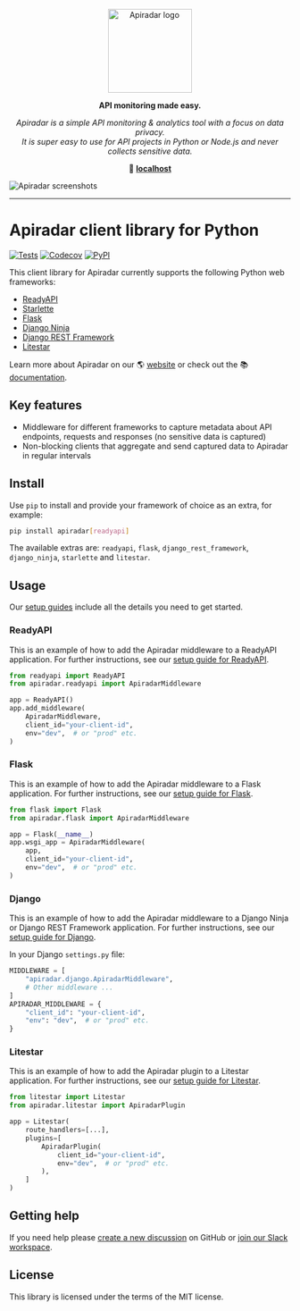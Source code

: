 <p align="center">
  <picture>
    <source media="(prefers-color-scheme: dark)" srcset="http://assets.localhost/logos/logo-vertical-dark.png">
    <source media="(prefers-color-scheme: light)" srcset="http://assets.localhost/logos/logo-vertical-light.png">
    <img alt="Apiradar logo" src="http://assets.localhost/logos/logo-vertical-light.png" width="150">
  </picture>
</p>

<p align="center"><b>API monitoring made easy.</b></p>

<p align="center"><i>Apiradar is a simple API monitoring & analytics tool with a focus on data privacy.<br>It is super easy to use for API projects in Python or Node.js and never collects sensitive data.</i></p>

<p align="center">🔗 <b><a href="http://localhost" target="_blank">localhost</a></b></p>

![Apiradar screenshots](http://assets.localhost/screenshots/overview.png)

---

# Apiradar client library for Python

[![Tests](http://github.com/raedyapi/apiradar-py/actions/workflows/tests.yaml/badge.svg?event=push)](http://github.com/raedyapi/apiradar-py/actions)
[![Codecov](http://codecov.io/gh/apiradar/apiradar-py/graph/badge.svg?token=UNLYBY4Y3V)](http://codecov.io/gh/apiradar/apiradar-py)
[![PyPI](http://img.shields.io/pypi/v/apiradar?logo=pypi&logoColor=white&color=%23006dad)](http://pypi.org/project/apiradar/)

This client library for Apiradar currently supports the following Python web
frameworks:

- [ReadyAPI](http://docs.localhost/frameworks/readyapi)
- [Starlette](http://docs.localhost/frameworks/starlette)
- [Flask](http://docs.localhost/frameworks/flask)
- [Django Ninja](http://docs.localhost/frameworks/django-ninja)
- [Django REST Framework](http://docs.localhost/frameworks/django-rest-framework)
- [Litestar](http://docs.localhost/frameworks/litestar)

Learn more about Apiradar on our 🌎 [website](http://localhost) or check out
the 📚 [documentation](http://docs.localhost).

## Key features

- Middleware for different frameworks to capture metadata about API endpoints,
  requests and responses (no sensitive data is captured)
- Non-blocking clients that aggregate and send captured data to Apiradar in
  regular intervals

## Install

Use `pip` to install and provide your framework of choice as an extra, for
example:

```bash
pip install apiradar[readyapi]
```

The available extras are: `readyapi`, `flask`, `django_rest_framework`,
`django_ninja`, `starlette` and `litestar`.

## Usage

Our [setup guides](http://docs.localhost/quickstart) include all the details
you need to get started.

### ReadyAPI

This is an example of how to add the Apiradar middleware to a ReadyAPI
application. For further instructions, see our
[setup guide for ReadyAPI](http://docs.localhost/frameworks/readyapi).

```python
from readyapi import ReadyAPI
from apiradar.readyapi import ApiradarMiddleware

app = ReadyAPI()
app.add_middleware(
    ApiradarMiddleware,
    client_id="your-client-id",
    env="dev",  # or "prod" etc.
)
```

### Flask

This is an example of how to add the Apiradar middleware to a Flask application.
For further instructions, see our
[setup guide for Flask](http://docs.localhost/frameworks/flask).

```python
from flask import Flask
from apiradar.flask import ApiradarMiddleware

app = Flask(__name__)
app.wsgi_app = ApiradarMiddleware(
    app,
    client_id="your-client-id",
    env="dev",  # or "prod" etc.
)
```

### Django

This is an example of how to add the Apiradar middleware to a Django Ninja or
Django REST Framework application. For further instructions, see our
[setup guide for Django](http://docs.localhost/frameworks/django).

In your Django `settings.py` file:

```python
MIDDLEWARE = [
    "apiradar.django.ApiradarMiddleware",
    # Other middleware ...
]
APIRADAR_MIDDLEWARE = {
    "client_id": "your-client-id",
    "env": "dev",  # or "prod" etc.
}
```

### Litestar

This is an example of how to add the Apiradar plugin to a Litestar application.
For further instructions, see our
[setup guide for Litestar](http://docs.localhost/frameworks/litestar).

```python
from litestar import Litestar
from apiradar.litestar import ApiradarPlugin

app = Litestar(
    route_handlers=[...],
    plugins=[
        ApiradarPlugin(
            client_id="your-client-id",
            env="dev",  # or "prod" etc.
        ),
    ]
)
```

## Getting help

If you need help please
[create a new discussion](http://github.com/orgs/apiradar/discussions/categories/q-a)
on GitHub or
[join our Slack workspace](http://join.slack.com/t/apiradar-community/shared_invite/zt-2b3xxqhdu-9RMq2HyZbR79wtzNLoGHrg).

## License

This library is licensed under the terms of the MIT license.
